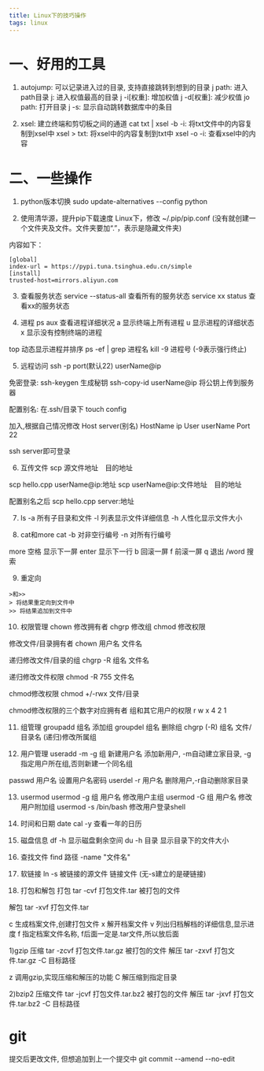 ```yaml
---
title: Linux下的技巧操作
tags: linux 
---
```


# 一、好用的工具
1. autojump: 可以记录进入过的目录, 支持直接跳转到想到的目录
   j path: 进入path目录
   j: 进入权值最高的目录
   j -i[权重]: 增加权值
   j -d[权重]: 减少权值
   jo path: 打开目录
   j -s: 显示自动跳转数据库中的条目
<!--more-->

2. xsel: 建立终端和剪切板之间的通道
   cat txt | xsel -b -i: 将txt文件中的内容复制到xsel中
   xsel > txt: 将xsel中的内容复制到txt中
   xsel -o -i: 查看xsel中的内容


# 二、一些操作
1. python版本切换
sudo update-alternatives --config python

2. 使用清华源，提升pip下载速度
Linux下，修改 ~/.pip/pip.conf (没有就创建一个文件夹及文件。文件夹要加“.”，表示是隐藏文件夹)

内容如下：
```
[global]
index-url = https://pypi.tuna.tsinghua.edu.cn/simple
[install]
trusted-host=mirrors.aliyun.com
```

3. 查看服务状态
service --status-all  查看所有的服务状态
service xx status     查看xx的服务状态

4. 进程
ps aux 查看进程详细状况
a 显示终端上所有进程
u 显示进程的详细状态
x 显示没有控制终端的进程

top 动态显示进程并排序
ps -ef | grep 进程名
kill -9 进程号  (-9表示强行终止)

5. 远程访问
ssh -p port(默认22) userName@ip

免密登录:
ssh-keygen 生成秘钥
ssh-copy-id userName@ip 将公钥上传到服务器

配置别名:
在.ssh/目录下
touch config

加入,根据自己情况修改
Host server(别名)
	HostName ip
	User userName
	Port 22

ssh server即可登录

6. 互传文件
scp 源文件地址　目的地址

scp hello.cpp userName@ip:地址
scp userName@ip:文件地址　目的地址

配置别名之后
scp hello.cpp server:地址

7. ls
-a 所有子目录和文件
-l 列表显示文件详细信息
-h 人性化显示文件大小

8. cat和more
cat
-b 对非空行编号
-n 对所有行编号

more
空格 显示下一屏
enter 显示下一行
b 回滚一屏
f 前滚一屏
q 退出
/word 搜索

9. 重定向
```
>和>>
> 将结果重定向到文件中
>> 将结果追加到文件中
```

10. 权限管理
chown 修改拥有者
chgrp 修改组
chmod 修改权限

修改文件/目录拥有者
chown 用户名 文件名

递归修改文件/目录的组
chgrp -R 组名 文件名

递归修改文件权限
chmod -R 755 文件名

chmod修改权限
chmod +/-rwx 文件/目录

chmod修改权限的三个数字对应拥有者 组和其它用户的权限
r w x
4 2 1

11. 组管理
groupadd 组名    添加组
groupdel 组名    删除组
chgrp (-R) 组名 文件/目录名  (递归)修改所属组

12. 用户管理
useradd -m -g 组  新建用户名    添加新用户, -m自动建立家目录, -g指定用户所在组,否则新建一个同名组

passwd 用户名    设置用户名密码
userdel -r 用户名   删除用户,-r自动删除家目录

13. usermod
usermod -g 组 用户名   修改用户主组
usermod -G 组 用户名   修改用户附加组
usermod -s /bin/bash   修改用户登录shell

14. 时间和日期
date
cal -y 查看一年的日历

15. 磁盘信息
df -h  显示磁盘剩余空间
du -h 目录  显示目录下的文件大小

16. 查找文件
find 路径 -name "文件名"

17. 软链接
ln -s 被链接的源文件 链接文件  (无-s建立的是硬链接)

18. 打包和解包
打包
tar -cvf 打包文件.tar 被打包的文件

解包
tar -xvf 打包文件.tar

c 生成档案文件,创建打包文件
x 解开档案文件
v 列出归档解档的详细信息,显示进度
f 指定档案文件名称, f后面一定是.tar文件,所以放后面


1)gzip
压缩
tar -zcvf 打包文件.tar.gz 被打包的文件
解压
tar -zxvf 打包文件.tar.gz -C 目标路径

z 调用gzip,实现压缩和解压的功能
C 解压缩到指定目录

2)bzip2
压缩文件
tar -jcvf 打包文件.tar.bz2 被打包的文件
解压
tar -jxvf 打包文件.tar.bz2 -C 目标路径

# git

提交后更改文件, 但想追加到上一个提交中
git commit --amend --no-edit
